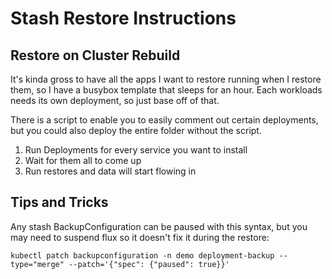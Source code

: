 # Stash Restore Instructions

## Restore on Cluster Rebuild
It's kinda gross to have all the apps I want to restore running when I restore them, so I have a busybox template that sleeps for an hour.
Each workloads needs its own deployment, so just base off of that.

There is a script to enable you to easily comment out certain deployments, but you could also deploy the entire folder without the script.

1. Run Deployments for every service you want to install
2. Wait for them all to come up
3. Run restores and data will start flowing in


## Tips and Tricks
Any stash BackupConfiguration can be paused with this syntax, but you may need to suspend flux so it doesn't fix it during the restore:
```
kubectl patch backupconfiguration -n demo deployment-backup --type="merge" --patch='{"spec": {"paused": true}}'
```
